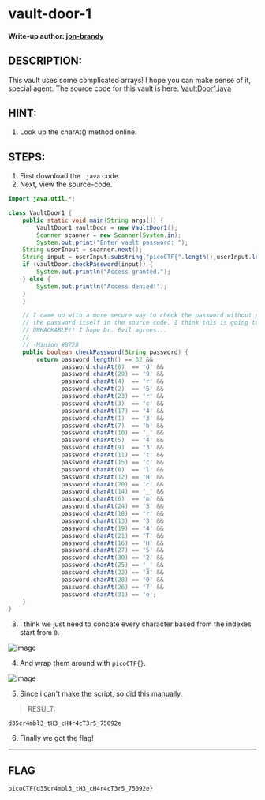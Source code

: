 # vault-door-1
#### Write-up author: [jon-brandy](https://github.com/jon-brandy)
## DESCRIPTION:
This vault uses some complicated arrays! 
I hope you can make sense of it, special agent. 
The source code for this vault is here: [VaultDoor1.java]()
## HINT:
1. Look up the charAt() method online.
## STEPS:
1. First download the `.java` code.
2. Next, view the source-code.

```java
import java.util.*;

class VaultDoor1 {
    public static void main(String args[]) {
        VaultDoor1 vaultDoor = new VaultDoor1();
        Scanner scanner = new Scanner(System.in);
        System.out.print("Enter vault password: ");
	String userInput = scanner.next();
	String input = userInput.substring("picoCTF{".length(),userInput.length()-1);
	if (vaultDoor.checkPassword(input)) {
	    System.out.println("Access granted.");
	} else {
	    System.out.println("Access denied!");
	}
    }

    // I came up with a more secure way to check the password without putting
    // the password itself in the source code. I think this is going to be
    // UNHACKABLE!! I hope Dr. Evil agrees...
    //
    // -Minion #8728
    public boolean checkPassword(String password) {
        return password.length() == 32 &&
               password.charAt(0)  == 'd' &&
               password.charAt(29) == '9' &&
               password.charAt(4)  == 'r' &&
               password.charAt(2)  == '5' &&
               password.charAt(23) == 'r' &&
               password.charAt(3)  == 'c' &&
               password.charAt(17) == '4' &&
               password.charAt(1)  == '3' &&
               password.charAt(7)  == 'b' &&
               password.charAt(10) == '_' &&
               password.charAt(5)  == '4' &&
               password.charAt(9)  == '3' &&
               password.charAt(11) == 't' &&
               password.charAt(15) == 'c' &&
               password.charAt(8)  == 'l' &&
               password.charAt(12) == 'H' &&
               password.charAt(20) == 'c' &&
               password.charAt(14) == '_' &&
               password.charAt(6)  == 'm' &&
               password.charAt(24) == '5' &&
               password.charAt(18) == 'r' &&
               password.charAt(13) == '3' &&
               password.charAt(19) == '4' &&
               password.charAt(21) == 'T' &&
               password.charAt(16) == 'H' &&
               password.charAt(27) == '5' &&
               password.charAt(30) == '2' &&
               password.charAt(25) == '_' &&
               password.charAt(22) == '3' &&
               password.charAt(28) == '0' &&
               password.charAt(26) == '7' &&
               password.charAt(31) == 'e';
    }
}

```

3. I think we just need to concate every character based from the indexes start from `0`.

![image](https://user-images.githubusercontent.com/70703371/180635157-755b8e34-9c25-4f12-b329-8d92e5a2a1fb.png)

4. And wrap them around with `picoCTF{}`.

![image](https://user-images.githubusercontent.com/70703371/180635179-993bc2cc-9ecf-4d6b-a139-310a852a75f6.png)

5. Since i can't make the script, so did this manually.

> RESULT:

```
d35cr4mbl3_tH3_cH4r4cT3r5_75092e
```

6. Finally we got the flag!

---
## FLAG

```
picoCTF{d35cr4mbl3_tH3_cH4r4cT3r5_75092e}
```
